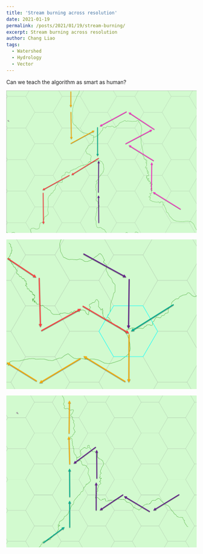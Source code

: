 ```yaml
---
title: 'Stream burning across resolution'
date: 2021-01-19
permalink: /posts/2021/01/19/stream-burning/
excerpt: Stream burning across resolution
author: Chang Liao
tags:
  - Watershed
  - Hydrology
  - Vector
---
```


Can we teach the algorithm as smart as human?



![Figure 1](https://github.com/changliao/science/blob/main/_figure/hexwatershed/algorithm/flowline1.png?raw=true)



![Figure 2](https://github.com/changliao/science/blob/main/_figure/hexwatershed/algorithm/flowline2.png?raw=true)


  
![Figure 3](https://github.com/changliao/science/blob/main/_figure/hexwatershed/algorithm/flowline3.png?raw=true)




